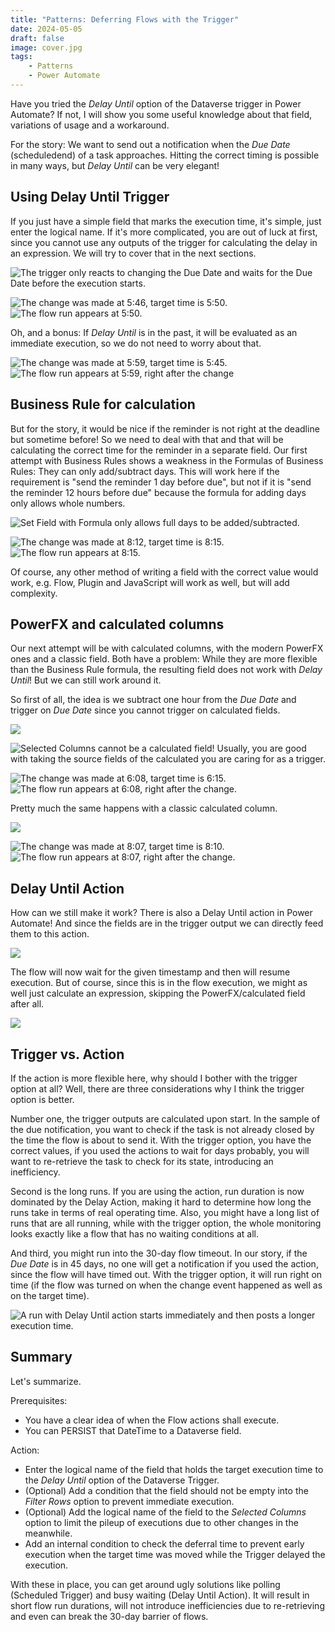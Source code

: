 ```yaml
---
title: "Patterns: Deferring Flows with the Trigger"
date: 2024-05-05
draft: false
image: cover.jpg
tags: 
    - Patterns
    - Power Automate
---
```


Have you tried the _Delay Until_ option of the Dataverse trigger in Power Automate? If not, I will show you some useful knowledge about that field, variations of usage and a workaround.

For the story: We want to send out a notification when the _Due Date_ (scheduledend) of a task approaches. Hitting the correct timing is possible in many ways, but _Delay Until_ can be very elegant!

## Using Delay Until Trigger
If you just have a simple field that marks the execution time, it's simple, just enter the logical name. If it's more complicated, you are out of luck at first, since you cannot use any outputs of the trigger for calculating the delay in an expression. We will try to cover that in the next sections.

![The trigger only reacts to changing the _Due Date_ and waits for the _Due Date_ before the execution starts.](DataverseTrigger.jpg) 

![The change was made at 5:46, target time is 5:50.](DataverseFields.jpg) 
![The flow run appears at 5:50.](DataverseRun.jpg) 

Oh, and a bonus: If _Delay Until_ is in the past, it will be evaluated as an immediate execution, so we do not need to worry about that.

![The change was made at 5:59, target time is 5:45.](ImmediateFields.jpg) 
![The flow run appears at 5:59, right after the change](ImmediateRun.jpg) 

## Business Rule for calculation
But for the story, it would be nice if the reminder is not right at the deadline but sometime before! So we need to deal with that and that will be calculating the correct time for the reminder in a separate field. Our first attempt with Business Rules shows a weakness in the Formulas of Business Rules: They can only add/subtract days. This will work here if the requirement is "send the reminder 1 day before due", but not if it is "send the reminder 12 hours before due" because the formula for adding days only allows whole numbers.

![Set Field with Formula only allows full days to be added/subtracted.](BusinessRule.jpg) 

![The change was made at 8:12, target time is 8:15.](BusinessRuleFields.jpg) 
![The flow run appears at 8:15.](BusinessRuleRun.jpg) 

Of course, any other method of writing a field with the correct value would work, e.g. Flow, Plugin and JavaScript will work as well, but will add complexity.

## PowerFX and calculated columns
Our next attempt will be with calculated columns, with the modern PowerFX ones and a classic field. Both have a problem: While they are more flexible than the Business Rule formula, the resulting field does not work with _Delay Until_! But we can still work around it.

So first of all, the idea is we subtract one hour from the _Due Date_ and trigger on _Due Date_ since you cannot trigger on calculated fields.

![](PowerFX.jpg) 

![_Selected Columns_ cannot be a calculated field! Usually, you are good with taking the source fields of the calculated you are caring for as a trigger.](PowerFXTrigger.jpg) 

![The change was made at 6:08, target time is 6:15.](PowerFXFields.jpg) 
![The flow run appears at 6:08, right after the change.](PowerFXRun.jpg) 

Pretty much the same happens with a classic calculated column.

![](CalculatedField.jpg) 

![The change was made at 8:07, target time is 8:10.](CalculatedFields.jpg) 
![The flow run appears at 8:07, right after the change.](CalculatedRun.jpg) 

## Delay Until Action
How can we still make it work? There is also a Delay Until action in Power Automate! And since the fields are in the trigger output we can directly feed them to this action.

![](DelayAction.jpg) 

The flow will now wait for the given timestamp and then will resume execution. But of course, since this is in the flow execution, we might as well just calculate an expression, skipping the PowerFX/calculated field after all. 

![](DelayResult.jpg) 

## Trigger vs. Action
If the action is more flexible here, why should I bother with the trigger option at all? Well, there are three considerations why I think the trigger option is better.

Number one, the trigger outputs are calculated upon start. In the sample of the due notification, you want to check if the task is not already closed by the time the flow is about to send it. With the trigger option, you have the correct values, if you used the actions to wait for days probably, you will want to re-retrieve the task to check for its state, introducing an inefficiency.

Second is the long runs. If you are using the action, run duration is now dominated by the Delay Action, making it hard to determine how long the runs take in terms of real operating time. Also, you might have a long list of runs that are all running, while with the trigger option, the whole monitoring looks exactly like a flow that has no waiting conditions at all.

And third, you might run into the 30-day flow timeout. In our story, if the _Due Date_ is in 45 days, no one will get a notification if you used the action, since the flow will have timed out. With the trigger option, it will run right on time (if the flow was turned on when the change event happened as well as on the target time).

![A run with _Delay Until_ action starts immediately and then posts a longer execution time.](DelayRun.jpg) 

## Summary
Let's summarize. 

Prerequisites:
- You have a clear idea of when the Flow actions shall execute.
- You can PERSIST that DateTime to a Dataverse field.

Action:
- Enter the logical name of the field that holds the target execution time to the _Delay Until_ option of the Dataverse Trigger.
- (Optional) Add a condition that the field should not be empty into the _Filter Rows_ option to prevent immediate execution.
- (Optional) Add the logical name of the field to the _Selected Columns_ option to limit the pileup of executions due to other changes in the meanwhile.
- Add an internal condition to check the deferral time to prevent early execution when the target time was moved while the Trigger delayed the execution.

With these in place, you can get around ugly solutions like polling (Scheduled Trigger) and busy waiting (Delay Until Action). It will result in short flow run durations, will not introduce inefficiencies due to re-retrieving and even can break the 30-day barrier of flows.